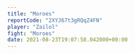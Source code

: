 ```yaml
---
title: "Moroes"
reportCode: "2XYJ67t3gRQqZ4FN"
player: "Zailol"
fight: "Moroes"
date: 2021-08-23T19:07:58.042000+00:00
---
```

